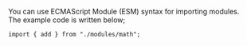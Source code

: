 You can use ECMAScript Module (ESM) syntax for importing modules.
<br> The example code is written below;

```
import { add } from "./modules/math";
```
